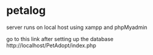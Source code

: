 # petalog

server runs on local host using xampp and phpMyadmin 

go to this link after setting up the database http://localhost/PetAdopt/index.php 

